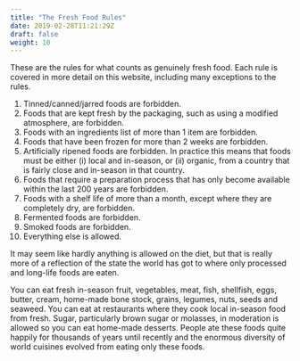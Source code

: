 ```yaml
---
title: "The Fresh Food Rules"
date: 2019-02-28T11:21:29Z
draft: false
weight: 10
---
```


These are the rules for what counts as genuinely fresh food. Each rule is covered in more detail on this website, including many exceptions to the rules.

1. Tinned/canned/jarred foods are forbidden.
1. Foods that are kept fresh by the packaging, such as using a modified atmosphere, are forbidden.
1. Foods with an ingredients list of more than 1 item are forbidden.
1. Foods that have been frozen for more than 2 weeks are forbidden.
1. Artificially ripened foods are forbidden. In practice this means that foods must be either (i) local and in-season, or (ii) organic, from a country that is fairly close and in-season in that country.
1. Foods that require a preparation process that has only become available within the last 200 years are forbidden.
1. Foods with a shelf life of more than a month, except where they are completely dry, are forbidden.
1. Fermented foods are forbidden.
1. Smoked foods are forbidden.
1. Everything else is allowed.

It may seem like hardly anything is allowed on the diet, but that is really more of a reflection of the state the world has got to where only processed and long-life foods are eaten.

You can eat fresh in-season fruit, vegetables, meat, fish, shellfish, eggs, butter, cream, home-made bone stock, grains, legumes, nuts, seeds and seaweed. You can eat at restaurants where they cook local in-season food from fresh. Sugar, particularly brown sugar or molasses, in moderation is allowed so you can eat home-made desserts. People ate these foods quite happily for thousands of years until recently and the enormous diversity of world cuisines evolved from eating only these foods.